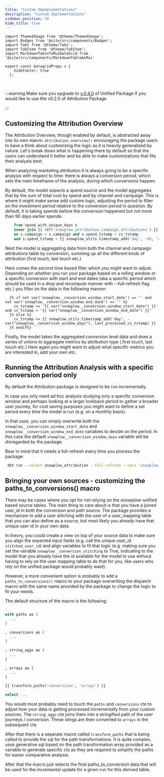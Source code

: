 ```yaml
---
title: "Custom Impmplementations"
description: "Custom Implementations"
sidebar_position: 30
hide_title: true
---
```


```mdx-code-block
import ThemedImage from '@theme/ThemedImage';
import Badges from '@site/src/components/Badges';
import Tabs from '@theme/Tabs';
import TabItem from '@theme/TabItem';
import MarkdownTableToMuiDataGrid from '@site/src/components/MarkdownTableAsMui'

export const datagridProps = {
    hideFooter: true
  };
```

<Badges badgeType="dbt-package Release" pkg="attribution"></Badges>&nbsp;
<Badges badgeType="Early Release"></Badges>&nbsp;
<Badges badgeType="SPAL"></Badges>

:::warning
Make sure you upgrade to [v.0.4.0](https://github.com/snowplow/dbt-snowplow-unified/releases/tag/0.4.0) of Unified Package if you would like to use the v0.2.0 of Attribution Package

:::


## Customizing the Attribution Overview

The Attribution Overview, though enabled by default, is abstracted away into its own macro: `attribution_overview()` encouraging the package users to have a think about customizing the logic as it is heavily generalized by nature. Let's break down what is happening there by default so that the users can understand it better and be able to make customizations that fits their analysis best.

When analyzing marketing attribution it is always going to be a specific analysis with respect to time: there is always a conversion period, which sets the main timeframe of the analysis, during which conversions happen.

By default, the model expects a spend source and the model aggregates that by the sum of total cost by spend and by channel and campaign. This is where it might make sense add custom logic, adjusting the period to filter on the investment period relative to the conversion period in question. By default, it is taking spends before the conversion happened but not more than 90 days earlier spends:

```sql
    from spend_with_unique_keys s
    inner join {{ ref('snowplow_attribution_campaign_attributions') }} c
    on c.campaign = s.campaign and s.spend_tstamp < cv_tstamp 
    and s.spend_tstamp > {{ snowplow_utils.timestamp_add('day', -90, 'cv_tstamp') }}
```

Next the model is aggregating data from both the channel and campaign attributions table by conversion, summing up all the different kinds of attribution (first touch, last touch etc.)

Here comes the second time based filter which you might want to adjust. Depending on whether you run your package based on a rolling window or a specific conversion with start and end dates (aka a specific period which should be used in a drop and recompute manner with --full-refresh flag etc.) you filter on the data in the following manner:

```jinja2
  {% if not var('snowplow__conversion_window_start_date') == '' and not var('snowplow__conversion_window_end_date') == '' %}
    cv_tstamp >= '{{ var("snowplow__conversion_window_start_date") }}' and cv_tstamp < '{{ var("snowplow__conversion_window_end_date") }}'
  {% else %}
    cv_tstamp >= {{ snowplow_utils.timestamp_add('day', -var("snowplow__conversion_window_days"), last_processed_cv_tstamp) }}
  {% endif%}
 ```
  
Finally, the model takes the aggregated conversion level data and does a series of unions to aggregate metrics by attribution type (.first touch, last touch etc.) Here again you might want to adjust what specific metrics you are interested in, add your own etc.

## Running the Attribution Analysis with a specific conversion period only
By default the Attribution package is designed to be run incrementally. 
 
In case you only need ad hoc analysis studying only a specific conversion window and perhaps looking at a larger lookback period to gather a broader user journey, for cost saving purposes you might want to define a set period every time the model is run (e.g. on a monthly basis). 
 
In that case, you can simply overwrite both the `snowplow__conversion_window_start_date` and `snowplow__conversion_window_end_date` variables to decide on the period. In this case the default `snowplow__conversion_window_days` variable will be disregarded by the package.
 
Bear in mind that it needs a full-refresh every time you process the package:
 
```bash
 dbt run --select snowplow_attribution --full-refresh --vars 'snowplow__allow_refresh: true'
```

## Bringing your own sources - customizing the paths_to_conversions() macro

There may be cases where you opt for not relying on the snowplow-unified based source tables. The main thing to care about is that you have a joined user_id in both the conversion and path source. The package provides a mechanism to add a user stitching with the user of a user_mapping table that you can also define as a source, but most likely you already have that unique user id in your own data. 

In theory, you could create a view on top of your source data to make sure you align the expected input fields (e.g. call the unique user_id `stitched_user_id`) and align variables to fit that logic (e.g. making sure you set the variable `snowplow__conversion_stitching` to True, indicating to the model that you already have the id available for the model to use without having to rely on the user mapping table to do that for you, like users who rely on the unified package would probably want).

However, a more convenient option is probably to add a `paths_to_conversions()` macro to your package overwriting the dispatch macro with the same name provided by the package to change the logic to fit your needs.


The default structure of the macro is the following:

```sql
--
with paths as (
  ...
)

, conversions as (
  ...
)

, string_aggs as (
  ...
)

, arrays as (
  ...
)

{{ transform_paths('conversions', 'arrays') }}

select ...
```

You would most probably need to touch the `paths` and `conversions` cte to adjust how your data is getting processed incrementally from your custom sources. The `string_aggs` cte joins them into a stringified path of the user journeys / conversion. These stings are then converted to `arrays` in the subsequent cte. 

After that there is a separate macro called `transform_paths` that is being called to provide the sql for the path transformations. It is quite complex, uses generative sql based on the path transformation array provided as a variable to generate specific cts as they are required to simplify the paths for easier comparative analysis. 

After that the macro just selects the final paths_to_conversion data that will be used for the incremental update for a given run for this derived table.
